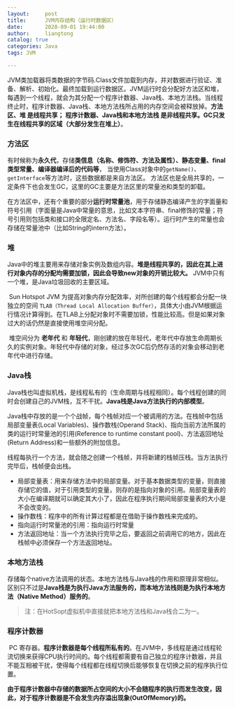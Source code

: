 ```yaml
---
layout:     post
title:      JVM内存结构（运行时数据区）
date:       2020-09-01 19:44:00
author:     liangtong
catalog: true
categories: Java
tags: JVM

---
```


​	JVM类加载器将类数据的字节码.Class文件加载到内存，并对数据进行验证、准备、解析、初始化。最终加载到运行数据区。JVM运行时会分配好方法区和堆，每遇到一个线程，就会为其分配一个程序计数器、Java栈、本地方法栈。当线程终止时，程序计数器、Java栈、本地方法栈所占用的内存空间会被释放掉。
​	**方法区、堆 是线程共享； 程序计数器、Java栈和本地方法栈 是非线程共享。GC只发生在线程共享的区域（大部分发生在堆上）**。


### 方法区

​	有时候称为**永久代**，存储**类信息（名称、修饰符、方法及属性）、静态变量、final类型常量、编译器编译后的代码等**， 当使用Class对象中的`getName()`、`getInterface`等方法时，这些数据都是来自方法区。
方法区也是全局共享的，一定条件下也会发生GC，这里的GC主要是方法区里的常量池和类型的卸载。

​	在方法区中，还有个重要的部分**运行时常量池**，用于存储静态编译产生的字面量和符号引用（字面量是Java中常量的意思，比如文本字符串、final修饰的常量；符号引用则包括类和接口的全限定名、方法名、字段名等）。运行时产生的常量也会存储在常量池中（比如String的intern方法）。


### 堆

​	Java中的堆主要用来存储对象实例及数组内容。**堆是线程共享的，因此在其上进行对象内存的分配均需要加锁，因此会导致new对象的开销比较大。** JVM中只有一个堆，是Java垃圾回收的主要区域。

​	Sun Hotspot JVM 为提高对象内存分配效率，对所创建的每个线程都会分配一块独立的空间 `TLAB（Thread Local Allocation Buffer）`，具体大小由JVM根据运行情况计算得到。在TLAB上分配对象时不需要加锁，性能比较高。但是如果对象过大的话仍然是直接使用堆空间分配。

​	堆空间分为 **老年代** 和 **年轻代**，刚创建的放在年轻代，老年代中存放生命周期长久的实例对象。年轻代中存储的对象，经过多次GC后仍然存活的对象会移动到老年代中进行存储。

### Java栈

​	Java栈也叫虚拟机栈，是线程私有的（生命周期与线程相同）。每个线程创建的同时会创建自己的JVM栈，互不干扰。**Java栈是Java方法执行的内部模型**。

​	Java栈中存放的是一个个战帧，每个栈帧对应一个被调用的方法。在栈帧中包括局部变量表(Local Variables)、操作数栈(Operand Stack)、指向当前方法所属的类的运行时常量池的引用(Reference to runtime constant pool)、方法返回地址(Return Address)和一些额外的附加信息。

线程每执行一个方法，就会随之创建一个栈帧，并将新建的栈帧压栈。当方法执行完毕后，栈帧便会出栈。

+ 局部变量表：用来存储方法中的局部变量。对于基本数据类型的变量，则直接存储它的值，对于引用类型的变量，则存的是指向对象的引用。局部变量表的大小在编译期就可以确定其大小了，因此在程序执行期间局部变量表的大小是不会改变的。
+ 操作数栈：程序中的所有计算过程都是在借助于操作数栈来完成的。
+ 指向运行时常量池的引用：指向运行时常量
+ 方法返回地址：当一个方法执行完毕之后，要返回之前调用它的地方，因此在栈帧中必须保存一个方法返回地址。

### 本地方法栈

​	存储每个native方法调用的状态。本地方法栈与Java栈的作用和原理非常相似。区别只不过是**Java栈是为执行Java方法服务的，而本地方法栈则是为执行本地方法（Native Method）服务的**。

> 注：在HotSopt虚拟机中直接就把本地方法栈和Java栈合二为一。

### 程序计数器

​	PC 寄存器。**程序计数器是每个线程所私有的**。在JVM中，多线程是通过线程轮流切换来获得CPU执行时间的。每个线程都需要有自己独立的程序计数器，并且不能互相被干扰，使得每个线程都在线程切换后能够恢复在切换之前的程序执行位置。

​	**由于程序计数器中存储的数据所占空间的大小不会随程序的执行而发生改变，因此，对于程序计数器是不会发生内存溢出现象(OutOfMemory)的。**


